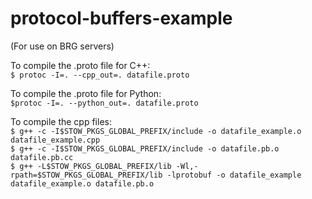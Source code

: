 # protocol-buffers-example

(For use on BRG servers)

To compile the .proto file for C++:  
`$ protoc -I=. --cpp_out=. datafile.proto`  

To compile the .proto file for Python:  
`$protoc -I=. --python_out=. datafile.proto`  

To compile the cpp files:  
`$ g++ -c -I$STOW_PKGS_GLOBAL_PREFIX/include -o datafile_example.o datafile_example.cpp`  
`$ g++ -c -I$STOW_PKGS_GLOBAL_PREFIX/include -o datafile.pb.o datafile.pb.cc`  
`$ g++ -L$STOW_PKGS_GLOBAL_PREFIX/lib -Wl,-rpath=$STOW_PKGS_GLOBAL_PREFIX/lib -lprotobuf -o datafile_example datafile_example.o datafile.pb.o`  


